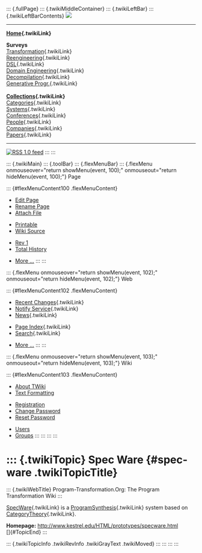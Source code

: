::: {.fullPage}
::: {.twikiMiddleContainer}
::: {.twikiLeftBar}
::: {.twikiLeftBarContents}
![](../pub/transformation.gif)

------------------------------------------------------------------------

**[Home](WebHome){.twikiLink}**

**Surveys**\
[Transformation](ProgramTransformation){.twikiLink}\
[Reengineering](ReengineeringWiki){.twikiLink}\
[DSL](DomainSpecificLanguages){.twikiLink}\
[Domain Engineering](DomainEngineering){.twikiLink}\
[Decompilation](DeCompilation){.twikiLink}\
[Generative Progr.](GenerativeProgrammingWiki){.twikiLink}\
\
**[Collections](CategoryCollection){.twikiLink}**\
[Categories](CategoryCategory){.twikiLink}\
[Systems](TransformationSystems){.twikiLink}\
[Conferences](TransformationConferences){.twikiLink}\
[People](TransformationPeople){.twikiLink}\
[Companies](TransformationCompanies){.twikiLink}\
[Papers](CategoryPaper){.twikiLink}

------------------------------------------------------------------------

[![](../pub/rss.gif "RSS 1.0 feed")](WebRss@skin=rss)
:::
:::

::: {.twikiMain}
::: {.toolBar}
::: {.flexMenuBar}
::: {.flexMenu onmouseover="return showMenu(event, 100);" onmouseout="return hideMenu(event, 100);"}
Page

::: {#flexMenuContent100 .flexMenuContent}
-   [Edit
    Page](http://www.program-transformation.org/edit/Transform/SpecWare?t=1536825808)
-   [Rename
    Page](http://www.program-transformation.org/rename/Transform/SpecWare)
-   [Attach
    File](http://www.program-transformation.org/attach/Transform/SpecWare)

<!-- -->

-   [Printable](http://www.program-transformation.org/view/Transform/SpecWare?skin=print.pattern)
-   [Wiki
    Source](http://www.program-transformation.org/view/Transform/SpecWare?skin=text&raw=on&contenttype=text/plain)

<!-- -->

-   [Rev
    1](http://www.program-transformation.org/view/Transform/SpecWare?rev=1.1)
-   [Total
    History](http://www.program-transformation.org/rdiff/Transform/SpecWare)

<!-- -->

-   [More
    \...](http://www.program-transformation.org/oops/Transform/SpecWare?template=oopsmore&param1=1.1&param2=1.1)
:::
:::

::: {.flexMenu onmouseover="return showMenu(event, 102);" onmouseout="return hideMenu(event, 102);"}
Web

::: {#flexMenuContent102 .flexMenuContent}
-   [Recent Changes](WebChanges){.twikiLink}
-   [Notify Service](WebNotify){.twikiLink}
-   [News](WebNews){.twikiLink}

<!-- -->

-   [Page Index](WebIndex){.twikiLink}
-   [Search](WebSearch){.twikiLink}

<!-- -->

-   [More
    \...](http://www.program-transformation.org/oops/Transform/SpecWare?template=oopsmore&param1=1.1&param2=1.1)
:::
:::

::: {.flexMenu onmouseover="return showMenu(event, 103);" onmouseout="return hideMenu(event, 103);"}
Wiki

::: {#flexMenuContent103 .flexMenuContent}
-   [About
    TWiki](http://www.program-transformation.org/view/TWiki/WebHome)
-   [Text
    Formatting](http://www.program-transformation.org/view/TWiki/TextFormattingRules)

<!-- -->

-   [Registration](http://www.program-transformation.org/view/TWiki/TWikiRegistration)
-   [Change
    Password](http://www.program-transformation.org/view/TWiki/ChangePassword)
-   [Reset
    Password](http://www.program-transformation.org/view/TWiki/ResetPassword)

<!-- -->

-   [Users](http://www.program-transformation.org/view/Main/TWikiUsers)
-   [Groups](http://www.program-transformation.org/view/Main/TWikiGroups)
:::
:::
:::
:::

::: {.twikiTopic}
Spec Ware {#spec-ware .twikiTopicTitle}
=========

::: {.twikiWebTitle}
Program-Transformation.Org: The Program Transformation Wiki
:::

[SpecWare](SpecWare){.twikiLink} is a
[ProgramSynthesis](ProgramSynthesis){.twikiLink} system based on
[CategoryTheory](CategoryTheory){.twikiLink}.

**Homepage:** <http://www.kestrel.edu/HTML/prototypes/specware.html>\
[]{#TopicEnd}
:::

::: {.twikiTopicInfo .twikiRevInfo .twikiGrayText .twikiMoved}
:::
:::
:::
:::
